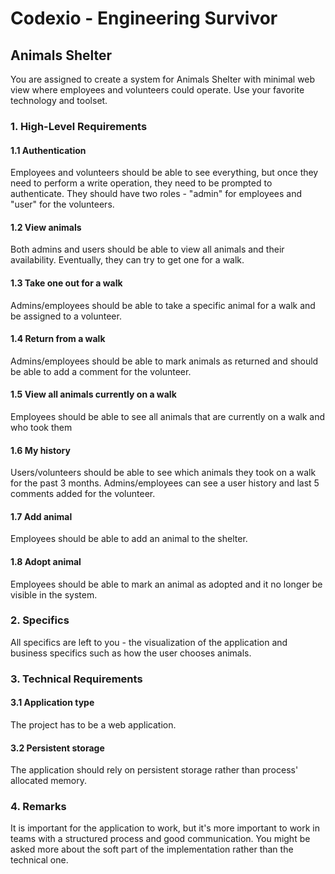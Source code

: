 # Codexio - Engineering Survivor
## Animals Shelter
You are assigned to create a system for Animals Shelter with minimal web view where employees and volunteers
could operate. Use your favorite technology and toolset.
### 1. High-Level Requirements
#### 1.1 Authentication
Employees and volunteers should be able to see everything, but once they need to perform a write operation, they
need to be prompted to authenticate. They should have two roles - "admin" for employees and "user" for the
volunteers.
#### 1.2 View animals
Both admins and users should be able to view all animals and their availability. Eventually, they can try to get one for
a walk.
#### 1.3 Take one out for a walk
Admins/employees should be able to take a specific animal for a walk and be assigned to a volunteer.
#### 1.4 Return from a walk
Admins/employees should be able to mark animals as returned and should be able to add a comment for the
volunteer.
#### 1.5 View all animals currently on a walk
Employees should be able to see all animals that are currently on a walk and who took them
#### 1.6 My history
Users/volunteers should be able to see which animals they took on a walk for the past 3 months. Admins/employees
can see a user history and last 5 comments added for the volunteer.
#### 1.7 Add animal
Employees should be able to add an animal to the shelter.
#### 1.8 Adopt animal
Employees should be able to mark an animal as adopted and it no longer be visible in the system.
### 2. Specifics
All specifics are left to you - the visualization of the application and business specifics such as how the user chooses
animals.
### 3. Technical Requirements
#### 3.1 Application type
The project has to be a web application.
#### 3.2 Persistent storage
The application should rely on persistent storage rather than process' allocated memory.
### 4. Remarks
It is important for the application to work, but it's more important to work in teams with a structured process and
good communication. You might be asked more about the soft part of the implementation rather than the technical
one.
